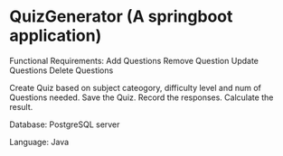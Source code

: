 # QuizGenerator (A springboot application)

Functional Requirements:
Add Questions
Remove Question
Update Questions
Delete Questions

Create Quiz based on subject cateogory, difficulty level and num of Questions needed.
Save the Quiz.
Record the responses.
Calculate the result.

Database:
PostgreSQL server

Language:
Java

